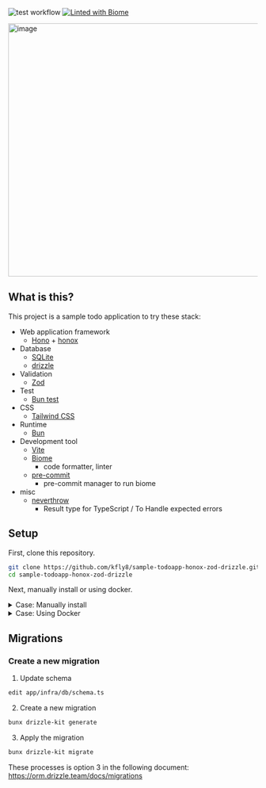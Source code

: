 ![test workflow](https://github.com/github/docs/actions/workflows/test.yml/badge.svg)
[![Linted with Biome](https://img.shields.io/badge/Linted_with-Biome-60a5fa?style=flat&logo=biome)](https://biomejs.dev)

<img width="511" alt="image" src="https://github.com/user-attachments/assets/170a14bb-6a81-4104-9ff7-4b5623156f5f" />


## What is this?

This project is a sample todo application to try these stack:

- Web application framework
    - [Hono](https://hono.dev/) + [honox](https://github.com/honojs/honox)
- Database
    - [SQLite](https://www.sqlite.org/)
    - [drizzle](https://orm.drizzle.team/)
- Validation
    - [Zod](https://zod.dev/)
- Test
    - [Bun test](https://bun.sh/docs/cli/test)
- CSS
    - [Tailwind CSS](https://tailwindcss.com/)
- Runtime
    - [Bun](https://bun.sh/)
- Development tool
    - [Vite](https://vite.dev/)
    - [Biome](https://biomejs.dev/)
        - code formatter, linter
    - [pre-commit](https://pre-commit.com/)
        - pre-commit manager to run biome
- misc
    - [neverthrow](https://github.com/supermacro/neverthrow)
        - Result type for TypeScript / To Handle expected errors

## Setup

First, clone this repository.

```bash
git clone https://github.com/kfly8/sample-todoapp-honox-zod-drizzle.git
cd sample-todoapp-honox-zod-drizzle
```

Next, manually install or using docker.

<details>
    <summary>Case: Manually install</summary>

Bun version 1.2 or higher is required.

```bash
# Install dependencies
bun install
```

```bash
# Database setup for development
bunx --bun drizzle-kit migrate

# Database setup for test
env NODE_ENV=test bunx --bun drizzle-kit migrate
```

```bash
# Start the development server
bun run dev
```
</details>

<details>
    <summary>Case: Using Docker</summary>

```bash
docker build --pull -t sample-todoapp .
docker run -d -p 3000:3000 sample-todoapp
```
</details>


## Migrations

### Create a new migration

1. Update schema

```bash
edit app/infra/db/schema.ts
```

2. Create a new migration

```bash
bunx drizzle-kit generate
```

3. Apply the migration

```bash
bunx drizzle-kit migrate
```

These processes is option 3 in the following document:  https://orm.drizzle.team/docs/migrations

